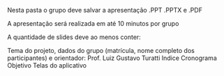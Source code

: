 Nesta pasta o grupo deve salvar a apresentação .PPT .PPTX e .PDF

A apresentação será realizada em até 10 minutos por grupo

A quantidade de slides deve ao menos conter:

Tema do projeto, dados do grupo (matrícula, nome completo dos participantes) e orientador: Prof. Luiz Gustavo Turatti
Indice
Cronograma
Objetivo
Telas do aplicativo
